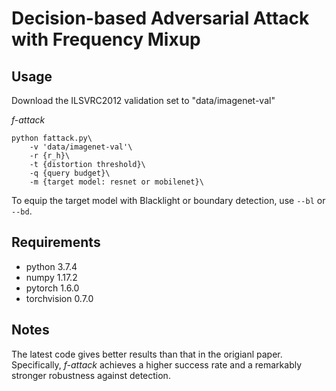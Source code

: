 # Decision-based Adversarial Attack with Frequency Mixup

## Usage
Download the ILSVRC2012 validation set to "data/imagenet-val"

*f-attack*

```(bash)
python fattack.py\
    -v 'data/imagenet-val'\
    -r {r_h}\ 
    -t {distortion threshold}\ 
    -q {query budget}\
    -m {target model: resnet or mobilenet}\
```
To equip the target model with Blacklight or boundary detection, use `--bl` or `--bd`.

## Requirements
- python 3.7.4
- numpy 1.17.2
- pytorch 1.6.0
- torchvision 0.7.0

## Notes
The latest code gives better results than that in the origianl paper. Specifically, *f-attack* achieves a higher success rate and a remarkably stronger robustness against detection.

